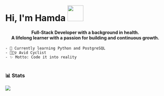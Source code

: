 # Hi, I'm Hamda <img src="https://media.giphy.com/media/v1.Y2lkPTc5MGI3NjExYjhzN3U3cXJ3em43NWhhdmNtcDc1Y3ZvYXd3N2VocmhzamhtM3lleSZlcD12MV9pbnRlcm5hbF9naWZfYnlfaWQmY3Q9Zw/HzPtbOKyBoBFsK4hyc/giphy.gif" width="50"/>

<h4 align= "center"> Full-Stack Developer with a background in health. <br /> A lifelong learner with a passion for building and continuous growth. </h4>

    - 🐍 Currently learning Python and PostgreSQL
    - 🚴🏾‍♀️ Avid Cyclist
    - ✨ Motto: Code it into reality
 

#
<!--
- 🔭 I’m currently working on ...
- 🌱 I’m currently learning ...
- 👯 I’m looking to collaborate on ...
- 🤔 I’m looking for help with ...
- 💬 Ask me about ...
- 📫 How to reach me: ...
- 😄 Pronouns: ...
- ⚡ Fun fact: ...
-->
### 📊 Stats
![](https://github-readme-stats.vercel.app/api?username=xamdoo&theme=radical&hide_border=false&include_all_commits=true&count_private=true) 

<!-- Proudly created with GPRM ( https://gprm.itsvg.in ) -->
